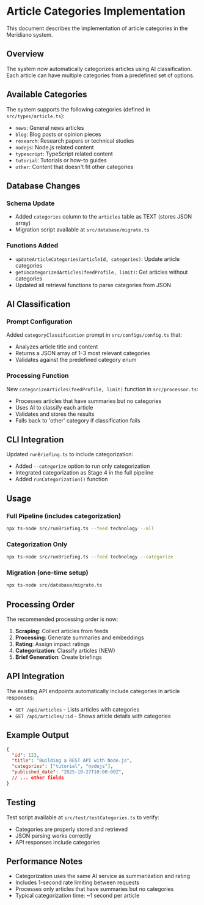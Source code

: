 # Article Categories Implementation

This document describes the implementation of article categories in the Meridiano system.

## Overview

The system now automatically categorizes articles using AI classification. Each article can have multiple categories from a predefined set of options.

## Available Categories

The system supports the following categories (defined in `src/types/article.ts`):

- `news`: General news articles
- `blog`: Blog posts or opinion pieces
- `research`: Research papers or technical studies
- `nodejs`: Node.js related content
- `typescript`: TypeScript related content
- `tutorial`: Tutorials or how-to guides
- `other`: Content that doesn't fit other categories

## Database Changes

### Schema Update
- Added `categories` column to the `articles` table as TEXT (stores JSON array)
- Migration script available at `src/database/migrate.ts`

### Functions Added
- `updateArticleCategories(articleId, categories)`: Update article categories
- `getUncategorizedArticles(feedProfile, limit)`: Get articles without categories
- Updated all retrieval functions to parse categories from JSON

## AI Classification

### Prompt Configuration
Added `categoryClassification` prompt in `src/configs/config.ts` that:
- Analyzes article title and content
- Returns a JSON array of 1-3 most relevant categories
- Validates against the predefined category enum

### Processing Function
New `categorizeArticles(feedProfile, limit)` function in `src/processor.ts`:
- Processes articles that have summaries but no categories
- Uses AI to classify each article
- Validates and stores the results
- Falls back to 'other' category if classification fails

## CLI Integration

Updated `runBriefing.ts` to include categorization:
- Added `--categorize` option to run only categorization
- Integrated categorization as Stage 4 in the full pipeline
- Added `runCategorization()` function

## Usage

### Full Pipeline (includes categorization)
```bash
npx ts-node src/runBriefing.ts --feed technology --all
```

### Categorization Only
```bash
npx ts-node src/runBriefing.ts --feed technology --categorize
```

### Migration (one-time setup)
```bash
npx ts-node src/database/migrate.ts
```

## Processing Order

The recommended processing order is now:
1. **Scraping**: Collect articles from feeds
2. **Processing**: Generate summaries and embeddings
3. **Rating**: Assign impact ratings
4. **Categorization**: Classify articles (NEW)
5. **Brief Generation**: Create briefings

## API Integration

The existing API endpoints automatically include categories in article responses:
- `GET /api/articles` - Lists articles with categories
- `GET /api/articles/:id` - Shows article details with categories

## Example Output

```json
{
  "id": 123,
  "title": "Building a REST API with Node.js",
  "categories": ["tutorial", "nodejs"],
  "published_date": "2025-10-27T10:00:00Z",
  // ... other fields
}
```

## Testing

Test script available at `src/test/testCategories.ts` to verify:
- Categories are properly stored and retrieved
- JSON parsing works correctly
- API responses include categories

## Performance Notes

- Categorization uses the same AI service as summarization and rating
- Includes 1-second rate limiting between requests
- Processes only articles that have summaries but no categories
- Typical categorization time: ~1 second per article
